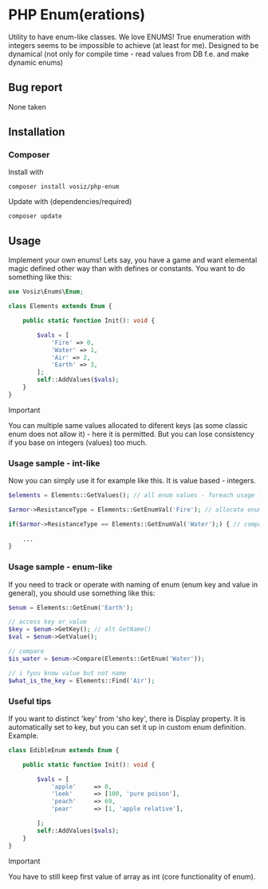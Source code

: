 # PHP Enum(erations)
Utility to have enum-like classes. We love ENUMS!
True enumeration with integers seems to be impossible to achieve (at least for me). 
Designed to be dynamical (not only for compile time - read values from DB f.e. and make dynamic enums)

## Bug report
None taken

## Installation
### Composer
Install with
```
composer install vosiz/php-enum
```

Update with (dependencies/required)
```
composer update
```

## Usage
Implement your own enums!
Lets say, you have a game and want elemental magic defined other way than with defines or constants.
You want to do something like this:

```php
use Vosiz\Enums\Enum;

class Elements extends Enum {

    public static function Init(): void {

        $vals = [
            'Fire' => 0,
            'Water' => 1,
            'Air' => 2,
            'Earth' => 3,
        ];
        self::AddValues($vals);
    } 
}
```

> [!IMPORTANT]
> You can multiple same values allocated to diferent keys (as some classic enum does not allow it) - here it is permitted. But you can lose consistency if you base on integers (values) too much.

### Usage sample - int-like
Now you can simply use it for example like this. It is value based - integers.
```php
$elements = Elements::GetValues(); // all enum values - foreach usage f.e.

$armor->ResistanceType = Elements::GetEnumVal('Fire'); // allocate enum variable

if($armor->ResistanceType == Elements::GetEnumVal('Water');) { // comparation
    
    ...
}
```

### Usage sample - enum-like
If you need to track or operate with naming of enum (enum key and value in general), you should use something like this:

```php
$enum = Elements::GetEnum('Earth');

// access key or value
$key = $enum->GetKey(); // alt GetName()
$val = $enum->GetValue();

// compare
$is_water = $enum->Compare(Elements::GetEnum('Water'));

// i fyou know value but not name
$what_is_the_key = Elements::Find('Air'); 
```

### Useful tips
If you want to distinct 'key' from 'sho key', there is Display property. It is automatically set to key, but you can set it up in custom enum definition.
Example.

```php
class EdibleEnum extends Enum {

    public static function Init(): void {

        $vals = [
            'apple'     => 0,
            'leek'      => [100, 'pure poison'],
            'peach'     => 69,
            'pear'      => [1, 'apple relative'],

        ];
        self::AddValues($vals);
    } 
}
```

> [!IMPORTANT]
> You have to still keep first value of array as int (core functionality of enum). 